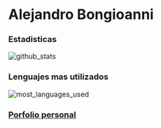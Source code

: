 # **Alejandro Bongioanni**

### Estadisticas

![github_stats](https://github-readme-stats.vercel.app/api?username=abongioannidev&show_icons=true&locale=es&theme=onedark)

### Lenguajes mas utilizados

![most_languages_used](https://github-readme-stats.vercel.app/api/top-langs/?username=abongioannidev&layout=compact)

### [Porfolio personal](https://porfolio-albongle.vercel.app/)
